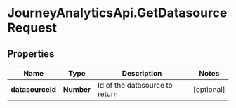 # JourneyAnalyticsApi.GetDatasourceRequest

## Properties

Name | Type | Description | Notes
------------ | ------------- | ------------- | -------------
**datasourceId** | **Number** | Id of the datasource to return | [optional] 


